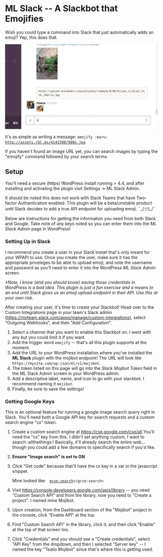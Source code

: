 # ML Slack -- A Slackbot that Emojifies

Wish you could type a command into Slack that just automatically adds 
an emoji? Yep, this does that. 

<img src="screenshots/ml_slack-emojify_command.gif" />

It's as simple as writing a message: 
<code>emojify :maru: http://assets.rbl.ms/4143308/980x.jpg</code>

If you haven't found an image URL yet, you can search images by typing 
the "emojify" command followed by your search terms.

## Setup

You'll need a secure (https) WordPress install running > 4.4, and after installing and activating the plugin visit Settings -> ML Slack Admin. 

It should be noted this does not work with Slack Teams that have Two-factor Authentication enabled. This plugin will be a beta/unstable product until Slack decides to add a true API endpoint for uploading emoji. ¯\_(ツ)_/¯

Below are instructions for getting the information you need from both Slack and Google. Take note of any keys noted so you can enter them into the _ML Slack Admin_ page in WordPress!

### Setting Up in Slack

I recommend you create a user in your Slack install that's only meant for your WPAPI to use. Once you create the user, make sure it has the appropriate priveleges to be able to upload emoji, and note the username and password as you'll need to enter it into the WordPress _ML Slack Admin_ screen. 

_*Note, I know (and you should know) saving those credentials in WordPress is a bad idea. This plugin is just a fun exercise and a means to an end until Slack gives us an emoji upload endpoint in their API. Use this at your own risk._

After creating your user, it's time to create your Slackbot! Head over to the Custom Integrations page in your team's Slack admin (https://myteam.slack.com/apps/manage/custom-integrations), select "Outgoing Webhooks", and then "Add Configuration".

1. Select a channel that you want to enable this Slackbot on. I went with any but you could limit it if you want. 
2. Add the trigger word `emojify` -- that's all this plugin supports at the moment.
3. Add the URL to your WordPress installation where you've installed the **ML Slack** plugin with the mojibot endpoint! The URL will look like `https://mysite.com/wp-json/ml/v1/mojibot`.
4. The token listed on this page will go into the _Slack Mojibot Token_ field in the ML Slack Admin screen in your WordPress admin.
5. Add a descriptive label, name, and icon to go with your slackbot. I recommend naming it `mojibot`.
6. Finally, be sure to save the settings!

### Getting Google Keys

This is an optional feature for running a google image search query right in Slack. You'll need both a Google API key for search requests and a custom search engine "cx" token. 

1. Create a custom search engine at https://cse.google.com/cse/all
You'll need the "cx" key from this. I didn't set anything custom, I want to search :allthethings:! Basically, it'll already search the entire web... though you could add a few domains to specifically search if you'd like. 

2. **Ensure "Image search" is set to ON**

3. Click "Get code" because that'll have the cx key in a var in the javascript snippet. 

   Mine looked like: 
   <code><script>
  (function() {
    var cx = '014717048145650544196:e7mwvdppedi';
    var gcse = document.createElement('script');
    gcse.type = 'text/javascript';
    gcse.async = true;
    gcse.src = 'https://cse.google.com/cse.js?cx=' + cx;
    var s = document.getElementsByTagName('script')[0];
    s.parentNode.insertBefore(gcse, s);
  })();
    </script>
    <gcse:search></gcse:search>
    </code>
    
4. Visit https://console.developers.google.com/apis/library -- you need "Custom Search API" and from the library, now you need to "Create a project". I named mine Mojibot.

5. Upon creation, from the Dashboard section of the "Mojibot" project in the console, click "Enable API" at the top.

6. Find "Custom Search API" in the library, click it, and then click "Enable" at the top of that screen too. 

7. Click "Credentials" and you should see a "Create credentials", select "API Key" from the dropdown, and then I selected "Server key" -- I named the key "Tealio Mojibot" since that's where this is getting used.
